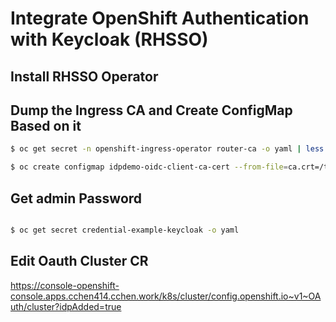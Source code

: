 # Integrate OpenShift Authentication with Keycloak (RHSSO)

## Install RHSSO Operator

## Dump the Ingress CA and Create ConfigMap Based on it

```bash
$ oc get secret -n openshift-ingress-operator router-ca -o yaml | less

$ oc create configmap idpdemo-oidc-client-ca-cert --from-file=ca.crt=/tmp/ingress-ca.crt -n openshift-config
```

## Get admin Password

```bash

$ oc get secret credential-example-keycloak -o yaml

```

## Edit Oauth Cluster CR

<https://console-openshift-console.apps.cchen414.cchen.work/k8s/cluster/config.openshift.io~v1~OAuth/cluster?idpAdded=true>

```bash

```
